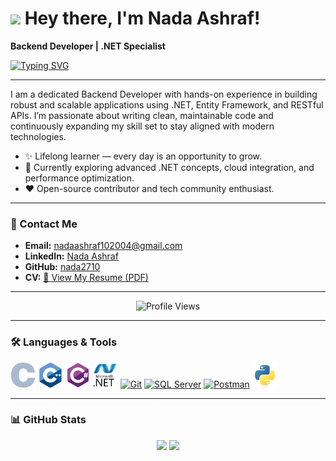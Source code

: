 # <img src="https://emojis.slackmojis.com/emojis/images/1531849430/4246/blob-sunglasses.gif?1531849430" width="30"/> Hey there, I'm Nada Ashraf!  
**Backend Developer | .NET Specialist**

<!-- Animated Typing Intro -->

[![Typing SVG](https://readme-typing-svg.herokuapp.com?size=24&color=9C27B0&lines=Backend+Developer;ASP.NET+Core+Specialist;Entity+Framework+Expert;Always+Learning+%F0%9F%93%9A)](https://git.io/typing-svg)

---

<p align="left">
I am a dedicated Backend Developer with hands-on experience in building robust and scalable applications using .NET, Entity Framework, and RESTful APIs.  
I’m passionate about writing clean, maintainable code and continuously expanding my skill set to stay aligned with modern technologies.
</p>

- ✨ Lifelong learner — every day is an opportunity to grow.  
- 🌱 Currently exploring advanced .NET concepts, cloud integration, and performance optimization.  
- ❤️ Open-source contributor and tech community enthusiast.

---

### 📩 Contact Me
- **Email:** [nadaashraf102004@gmail.com](mailto:nadaashraf102004@gmail.com)  
- **LinkedIn:** [Nada Ashraf](https://www.linkedin.com/in/nada-ashraf-7b3615294)  
- **GitHub:** [nada2710](https://github.com/nada2710)  
- **CV:** [📄 View My Resume (PDF)](Nada-Ashraf-Moussa-CV.pdf)  

---

<p align="center">
  <img src="https://komarev.com/ghpvc/?username=Kiran1689&label=Profile%20Views&color=770677&style=for-the-badge" alt="Profile Views" />
</p>

---

### 🛠 Languages & Tools
<p align="left"> 
  <a href="https://www.cprogramming.com/" target="_blank"><img src="https://raw.githubusercontent.com/devicons/devicon/master/icons/c/c-original.svg" alt="C" width="40" height="40"/></a> 
  <a href="https://www.w3schools.com/cpp/" target="_blank"><img src="https://raw.githubusercontent.com/devicons/devicon/master/icons/cplusplus/cplusplus-original.svg" alt="C++" width="40" height="40"/></a> 
  <a href="https://www.w3schools.com/cs/" target="_blank"><img src="https://raw.githubusercontent.com/devicons/devicon/master/icons/csharp/csharp-original.svg" alt="C#" width="40" height="40"/></a> 
  <a href="https://dotnet.microsoft.com/" target="_blank"><img src="https://raw.githubusercontent.com/devicons/devicon/master/icons/dot-net/dot-net-original-wordmark.svg" alt=".NET" width="40" height="40"/></a> 
  <a href="https://git-scm.com/" target="_blank"><img src="https://www.vectorlogo.zone/logos/git-scm/git-scm-icon.svg" alt="Git" width="40" height="40"/></a> 
  <a href="https://www.microsoft.com/en-us/sql-server" target="_blank"><img src="https://www.svgrepo.com/show/303229/microsoft-sql-server-logo.svg" alt="SQL Server" width="40" height="40"/></a> 
  <a href="https://postman.com" target="_blank"><img src="https://www.vectorlogo.zone/logos/getpostman/getpostman-icon.svg" alt="Postman" width="40" height="40"/></a> 
  <a href="https://www.python.org" target="_blank"><img src="https://raw.githubusercontent.com/devicons/devicon/master/icons/python/python-original.svg" alt="Python" width="40" height="40"/></a> 
</p>

---

### 📊 GitHub Stats
<p align="center">
  <img src="https://github-readme-stats.vercel.app/api?username=nada2710&show_icons=true&theme=radical" height="180"/>
  <img src="https://github-readme-streak-stats.herokuapp.com/?user=nada2710&theme=radical" height="180"/>
</p>
